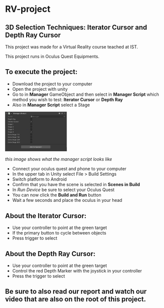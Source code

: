 # RV-project
## 3D Selection Techniques: Iterator Cursor and Depth Ray Cursor

This project was made for a Virtual Reality course teached at IST. 

This project runs in Oculus Quest Equipments.

## To execute the project:
  - Download the project to your computer
  - Open the project with unity
  - Go to in **Manager** GameObject and then select in **Manager Script** which method you wish to test: **Iterator Cursor** or **Depth Ray**
  - Also in **Manager Script** select a Stage
  
  <img src="https://github.com/inesmargarida/RV-project/blob/main/MarkdownImages/ManagerImage.PNG" alt="Manager Image" width="200"/>
  
  *this image shows what the manager script looks like*
  
  - Connect your oculus quest and phone to your computer
  - In the upper tab in Unity select File > Build Settings
  - Switch platform to Android
  - Confirm that you have the scene is selected in **Scenes in Build**
  - In *Run Device* be sure to select your Oculus Quest
  - You can now click the **Build and Run** button
  - Wait a few seconds and place the oculus in your head

## About the Iterator Cursor:
  - Use your controller to point at the green target
  - If the primary button to cycle between objects
  - Press trigger to select

## About the Depth Ray Cursor:
  - Use your controller to point at the green target
  - Control the red Depth Marker with the joystick in your controller
  - Press the trigger to select

## Be sure to also read our report and watch our video that are also on the root of this project. 


